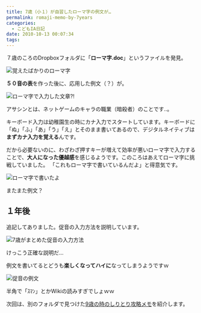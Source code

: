 ```yaml
---
title: 7歳（小１）が自習したローマ字の例文が…
permalink: romaji-memo-by-7years
categories:
  - こどもIA日記
date: 2010-10-13 00:07:34
tags:
---
```


７歳のころのDropboxフォルダに「**ローマ字.doc**」というファイルを発見。

![覚えたばかりのローマ字](/images/ia-kid/200803-romaji1.png)

**５０音の表**を作った後に、応用した例文（？）が。

![ローマ字で入力した文章?!](/images/ia-kid/200803-romaji2.png)

アサシンとは、ネットゲームのキャラの職業（暗殺者）のことです..。

キーボード入力は幼稚園生の時にカナ入力でスタートしています。キーボードに「ぬ」「ふ」「あ」「う」「え」とそのまま書いてあるので、デジタルネイティブは**まずカナ入力を覚える**んです。

だから必要ないのに、わざわざ押すキーが増えて効率が悪いローマ字で入力することで、**大人になった優越感**を感じるようです。このころはあえてローマ字に挑戦していました。
「これもローマ字で書いているんだよ」と得意気です。

![ローマ字で書いたよ](/images/ia-kid/200803-romaji3.png)

またまた例文？

## １年後

追記してありました。促音の入力方法を説明しています。

![7歳がまとめた促音の入力方法](/images/ia-kid/200905-romaji1.png)

けっこう正確な説明だ...

例文を書いてるとどうも**楽しくなってハイに**なってしまうようですｗ

![促音の例文](/images/ia-kid/200905-romaji2.png)

半角で「ｽﾏﾝ」とかWikiの読みすぎでしょｗｗ

次回は、別のフォルダで見つけた[9歳の時のしりとり攻略メモ](../hack-memo-by-9yrs-kid/)を紹介します。